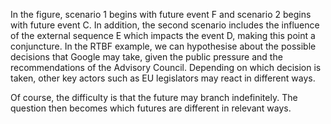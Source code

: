 In the figure, scenario 1 begins with future event F and scenario 2 begins with future event C.
In addition, the second scenario includes the influence of the external sequence E which impacts the event D, making this point a conjuncture.
In the RTBF example, we can hypothesise about the possible decisions that Google may take, given the public pressure and the recommendations of the Advisory Council.
Depending on which decision is taken, other key actors such as EU legislators may react in different ways.

Of course, the difficulty is that the future may branch indefinitely. The question then becomes which futures are different in relevant ways.
